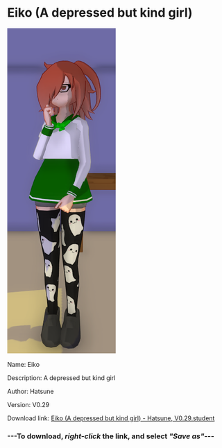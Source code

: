 # Eiko (A depressed but kind girl)

<img src = "https://raw.githubusercontent.com/Arbiter1223/Daigaku-Gurashi-Custom-Students/master/Students/Files/Eiko%20(A%20depressed%20but%20kind%20girl).png">

Name: Eiko

Description: A depressed but kind girl

Author: Hatsune

Version: V0.29

Download link: <a href="https://raw.githubusercontent.com/Arbiter1223/Daigaku-Gurashi-Custom-Students/master/Students/Files/Eiko%20(A%20depressed%20but%20kind%20girl)%20-%20Hatsune%2C%20V0.29.student">Eiko (A depressed but kind girl) - Hatsune, V0.29.student</a>

### ---**To download, _right-click_ the link, and select _"Save as"_**---
